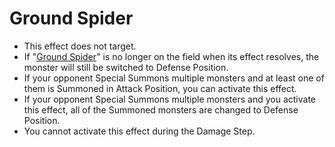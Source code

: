 # Ground Spider

*   This effect does not target.
*   If "[Ground Spider](https://yugioh.fandom.com/wiki/Ground_Spider)" is no longer on the field when its effect resolves, the monster will still be switched to Defense Position.
*   If your opponent Special Summons multiple monsters and at least one of them is Summoned in Attack Position, you can activate this effect.
*   If your opponent Special Summons multiple monsters and you activate this effect, all of the Summoned monsters are changed to Defense Position.
*   You cannot activate this effect during the Damage Step.

